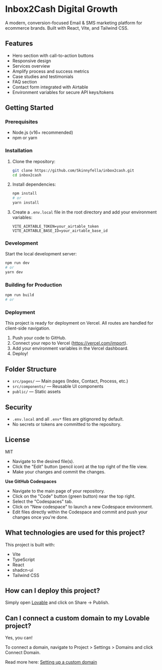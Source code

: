 
# Inbox2Cash Digital Growth

A modern, conversion-focused Email & SMS marketing platform for ecommerce brands. Built with React, Vite, and Tailwind CSS.

## Features
- Hero section with call-to-action buttons
- Responsive design
- Services overview
- Amplify process and success metrics
- Case studies and testimonials
- FAQ section
- Contact form integrated with Airtable
- Environment variables for secure API keys/tokens

## Getting Started

### Prerequisites
- Node.js (v16+ recommended)
- npm or yarn

### Installation
1. Clone the repository:
	```bash
	git clone https://github.com/Skinnyfella/inbox2cash.git
	cd inbox2cash
	```
2. Install dependencies:
	```bash
	npm install
	# or
	yarn install
	```
3. Create a `.env.local` file in the root directory and add your environment variables:
	```env
	VITE_AIRTABLE_TOKEN=your_airtable_token
	VITE_AIRTABLE_BASE_ID=your_airtable_base_id
	```

### Development
Start the local development server:
```bash
npm run dev
# or
yarn dev
```

### Building for Production
```bash
npm run build
# or

```

### Deployment
This project is ready for deployment on Vercel. All routes are handled for client-side navigation.

1. Push your code to GitHub.
2. Connect your repo to Vercel (https://vercel.com/import).
3. Add your environment variables in the Vercel dashboard.
4. Deploy!

## Folder Structure
- `src/pages/` — Main pages (Index, Contact, Process, etc.)
- `src/components/` — Reusable UI components
- `public/` — Static assets

## Security
- `.env.local` and all `.env*` files are gitignored by default.
- No secrets or tokens are committed to the repository.

## License
MIT
- Navigate to the desired file(s).
- Click the "Edit" button (pencil icon) at the top right of the file view.
- Make your changes and commit the changes.

**Use GitHub Codespaces**

- Navigate to the main page of your repository.
- Click on the "Code" button (green button) near the top right.
- Select the "Codespaces" tab.
- Click on "New codespace" to launch a new Codespace environment.
- Edit files directly within the Codespace and commit and push your changes once you're done.

## What technologies are used for this project?

This project is built with:

- Vite
- TypeScript
- React
- shadcn-ui
- Tailwind CSS

## How can I deploy this project?

Simply open [Lovable](https://lovable.dev/projects/d5a76db1-0014-4119-9cc1-f1e3b743a2a8) and click on Share -> Publish.

## Can I connect a custom domain to my Lovable project?

Yes, you can!

To connect a domain, navigate to Project > Settings > Domains and click Connect Domain.

Read more here: [Setting up a custom domain](https://docs.lovable.dev/tips-tricks/custom-domain#step-by-step-guide)
